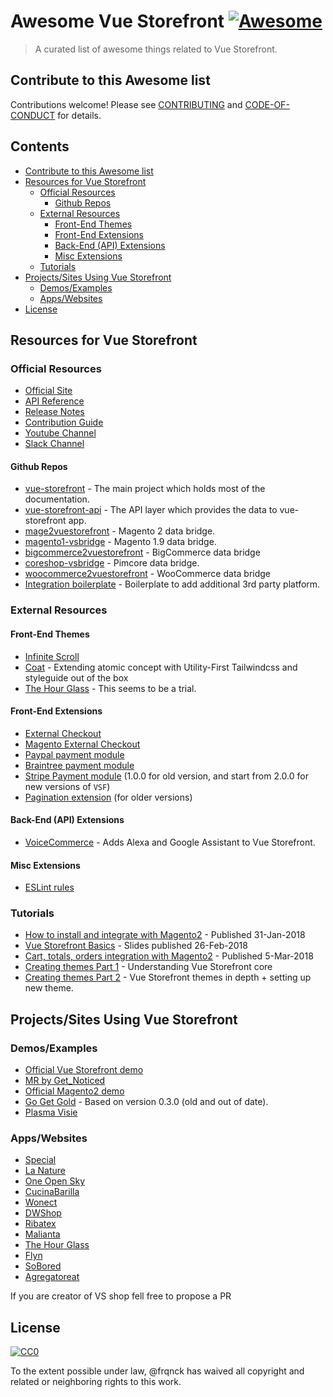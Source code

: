 
# Awesome Vue Storefront [![Awesome](https://cdn.rawgit.com/sindresorhus/awesome/d7305f38d29fed78fa85652e3a63e154dd8e8829/media/badge.svg)](https://github.com/sindresorhus/awesome)

> A curated list of awesome things related to Vue Storefront.


## Contribute to this Awesome list

Contributions welcome! Please see [CONTRIBUTING](https://github.com/frqnck/awesome-vue-storefront/blob/master/CONTRIBUTING.md) and [CODE-OF-CONDUCT](https://github.com/frqnck/awesome-vue-storefront/blob/master/CODE-OF-CONDUCT.md) for details.


## Contents

  - [Contribute to this Awesome list](#contribute-to-this-awesome-list)
  - [Resources for Vue Storefront](#resources-for-vue-storefront)
    - [Official Resources](#official-resources)
      - [Github Repos](#github-repos)
    - [External Resources](#external-resources)
      - [Front-End Themes](#front-end-themes)
      - [Front-End Extensions](#front-end-extensions)
      - [Back-End (API) Extensions](#back-end-api-extensions)
      - [Misc Extensions](#misc-extensions)
    - [Tutorials](#tutorials)
  - [Projects/Sites Using Vue Storefront](#projectssites-using-vue-storefront)
    - [Demos/Examples](#demosexamples)
    - [Apps/Websites](#appswebsites)
  - [License](#license)


## Resources for Vue Storefront

### Official Resources
  - [Official Site](https://www.vuestorefront.io)
  - [API Reference](https://github.com/DivanteLtd/vue-storefront/tree/master/doc)
  - [Release Notes](https://github.com/DivanteLtd/vue-storefront/releases)
  - [Contribution Guide](https://github.com/DivanteLtd/vue-storefront/blob/master/CONTRIBUTING.md)
  - [Youtube Channel](https://www.youtube.com/channel/UCkm1F3Cglty3CE1QwKQUhhg)
  - [Slack Channel](https://vuestorefront.slack.com)
#### Github Repos
  - [vue-storefront](https://github.com/DivanteLtd/vue-storefront) - The main project which holds most of the documentation.
  - [vue-storefront-api](https://github.com/DivanteLtd/vue-storefront-api) - The API layer which provides the data to vue-storefront app.
  - [mage2vuestorefront](https://github.com/DivanteLtd/mage2vuestorefront) - Magento 2 data bridge.
  - [magento1-vsbridge](https://github.com/DivanteLtd/magento1-vsbridge) - Magento 1.9 data bridge. 
  - [bigcommerce2vuestorefront](https://github.com/DivanteLtd/bigcommerce2vuestorefront) - BigCommerce data bridge
  - [coreshop-vsbridge](https://github.com/DivanteLtd/coreshop-vsbridge) - Pimcore data bridge.
  - [woocommerce2vuestorefront](https://github.com/DivanteLtd/woocommerce2vuestorefront) - WooCommerce data bridge
  - [Integration boilerplate](https://github.com/DivanteLtd/vue-storefront-integration-boilerplate) - Boilerplate to add additional 3rd party platform.

### External Resources

#### Front-End Themes
  - [Infinite Scroll](https://github.com/woked/vue-storefront-infinite-scroll-theme)
  - [Coat](https://github.com/dimasch/vsf-theme-coat) - Extending atomic concept with Utility-First Tailwindcss and styleguide out of the box
  - [The Hour Glass](https://github.com/thanhcao/vue-storefront-demo) - This seems to be a trial.

#### Front-End Extensions
  - [External Checkout](https://github.com/filrak/vsf-external-checkout)
  - [Magento External Checkout](https://github.com/DivanteLtd/magento2-external-checkout)
  - [Paypal payment module](https://github.com/develodesign/vsf-payment-paypal)
  - [Braintree payment module](https://github.com/danrcoull/vsf-payment-braintree)
  - [Stripe Payment module](https://github.com/develodesign/vsf-payment-stripe) (1.0.0 for old version, and start from 2.0.0 for new versions of `VSF`)
  - [Pagination extension](https://github.com/bitbull-team/vue-storefront-pagination) (for older versions)

#### Back-End (API) Extensions
  - [VoiceCommerce](https://github.com/upsidelab/voicecommerce) - Adds Alexa and Google Assistant to Vue Storefront.

#### Misc Extensions
  - [ESLint rules](https://github.com/DavidRouyer/eslint-plugin-vue-storefront)

### Tutorials
  - [How to install and integrate with Magento2](https://medium.com/@piotrkarwatka/vue-storefront-how-to-install-and-integrate-with-magento2-227767dd65b2) - Published 31-Jan-2018
  - [Vue Storefront Basics](https://www.slideshare.net/FilipRakowski/vue-storefront-basics) -  Slides published 26-Feb-2018
  - [Cart, totals, orders integration with Magento2](https://medium.com/@piotrkarwatka/vue-storefront-cart-totals-orders-integration-with-magento2-6fbe6860fcd) - Published 5-Mar-2018 
  - [Creating themes Part 1](https://medium.com/@frakowski/developing-themes-in-vue-storefront-backend-agnostic-ecommerce-pwa-frontend-part-1-72ea3c939593) - Understanding Vue Storefront core
  - [Creating themes Part 2](https://medium.com/@frakowski/creating-themes-in-vue-storefront-part-2-vue-storefront-themes-in-depth-6fe28dee3e40) - Vue Storefront themes in depth + setting up new theme.


##  Projects/Sites Using Vue Storefront

### Demos/Examples
  - [Official Vue Storefront demo](https://demo.vuestorefront.io)
  - [MR by Get_Noticed](https://ecommerce-pwa.io/)
  - [Official Magento2 demo](https://demo-magento2.vuestorefront.io)
  - [Go Get Gold](http://gogetgold.com) - Based on version 0.3.0 (old and out of date).
  - [Plasma Visie](https://demo.mage-pwa.io)

### Apps/Websites
  - [Special](https://www.specialmilano.com/)
  - [La Nature](https://lanature.ru)
  - [One Open Sky](https://www.oneopensky.dk/)
  - [CucinaBarilla](https://www.cucinabarilla.it)
  - [Wonect](https://wonect.com/sg/)
  - [DWShop](https://dwshop.pl/)
  - [Ribatex](https://ribatex.se/)
  - [Malianta](https://malianta.com/)
  - [The Hour Glass](https://nomosreddot.thehourglass.com/)
  - [Flyn](https://flynwetsuits.com/)
  - [SoBored](https://soboredclub.com)
  - [Agregatoreat](https://agregatoreat.ru/)
  
  If you are creator of VS shop fell free to propose a PR

## License

[![CC0](http://mirrors.creativecommons.org/presskit/buttons/88x31/svg/cc-zero.svg)](http://creativecommons.org/publicdomain/zero/1.0)

To the extent possible under law, @frqnck has waived all copyright and
related or neighboring rights to this work.
